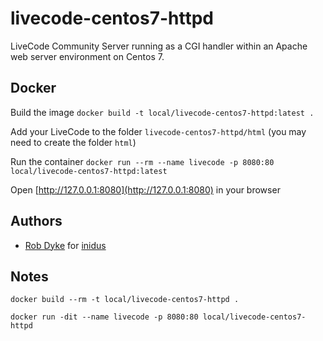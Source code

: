 # livecode-centos7-httpd

LiveCode Community Server running as a CGI handler within an Apache web server environment on Centos 7.

## Docker

Build the image `docker build -t local/livecode-centos7-httpd:latest .`

Add your LiveCode to the folder `livecode-centos7-httpd/html` (you may need to create the folder `html`)

Run the container `docker run --rm --name livecode -p 8080:80 local/livecode-centos7-httpd:latest`

Open [http://127.0.0.1:8080](http://127.0.0.1:8080) in your browser

## Authors

* [Rob Dyke](https://gitlab.com/robdyke) for [inidus](https://inidus.com)

## Notes

`docker build --rm -t local/livecode-centos7-httpd .`

`docker run -dit --name livecode -p 8080:80 local/livecode-centos7-httpd`
